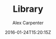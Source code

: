 ---
title: "Library"
github: https://github.com/alexcarpenter/library-jekyll-theme
demo: http://alexcarpenter.me/library-jekyll-theme/
author: Alex Carpenter

ssg:
  - Jekyll
cms:
  - No Cms
date: 2016-01-24T15:20:15Z
github_branch: master
description: "Create a digital bookshelf using Jekyll."
---